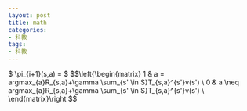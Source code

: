 ```yaml
---
layout: post
title: math
categories:
- 科教
tags:
- 科教
---
```


$ \pi_{i+1}(s,a) = $
$$\left{\begin{matrix} 
 1  & a = argmax_{a}R_{s,a}+\gamma \sum_{s' \in S}T_{s,a}^{s'}v(s') \\ 
 0  & a \neq argmax_{a}R_{s,a}+\gamma \sum_{s' \in S}T_{s,a}^{s'}v(s') \\
\end{matrix}\right $$

